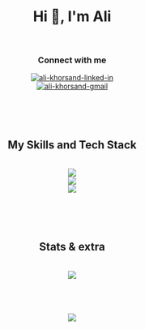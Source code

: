 <h1 align="center">Hi 👋, I'm Ali</h1>
<br>

<h3 align="center">Connect with me</h3>
<div align="center">
  <a href="https://linkedin.com/in/ali-khorsand">
    <img src="https://img.shields.io/badge/linkedin-%230077B5.svg?style=for-the-badge&logo=linkedin&logoColor=white&style=flat" alt="ali-khorsand-linked-in" >
  </a>
</div>
<div align="center">
  <a href="mailto:ali.khoursand@gmail.com" target="blank">
    <img  src="https://img.shields.io/badge/Gmail-D14836?style=for-the-badge&logo=gmail&logoColor=white&style=social" alt="ali-khorsand-gmail" />
  </a>
</div>


<br><br><br>

<h2 align="center">My Skills and Tech Stack</h2>
<br>
<div align="center">
<!--   <img src="https://skillicons.dev/icons?i=php,laravel,mysql,vue,nuxt,js,jquery,html,css,bootstrap,vuetify,tailwind"> -->
  <img src="https://skillicons.dev/icons?i=php,laravel,mysql"><br>
  <img src="https://skillicons.dev/icons?i=js,jquery,vue,nuxtjs,pinia,vuetify"><br>
  <img src="https://skillicons.dev/icons?i=html,css,sass,bootstrap,tailwind">
</div>

<br><br><br>




<h2 align="center">Stats & extra</h2>
<br>

<div align="center">
  <img src="https://github-readme-streak-stats.herokuapp.com/?user=alikhoursand&theme=dark&hide_border=true">

</div>
<br><br><br>
<br>
<div align="center">
  <img src="https://quotes-github-readme.vercel.app/api?theme=dark">
</div>

